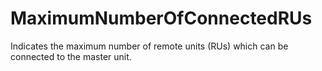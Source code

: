MaximumNumberOfConnectedRUs
===========================

Indicates the maximum number of remote units (RUs) which can be connected to the master unit.
